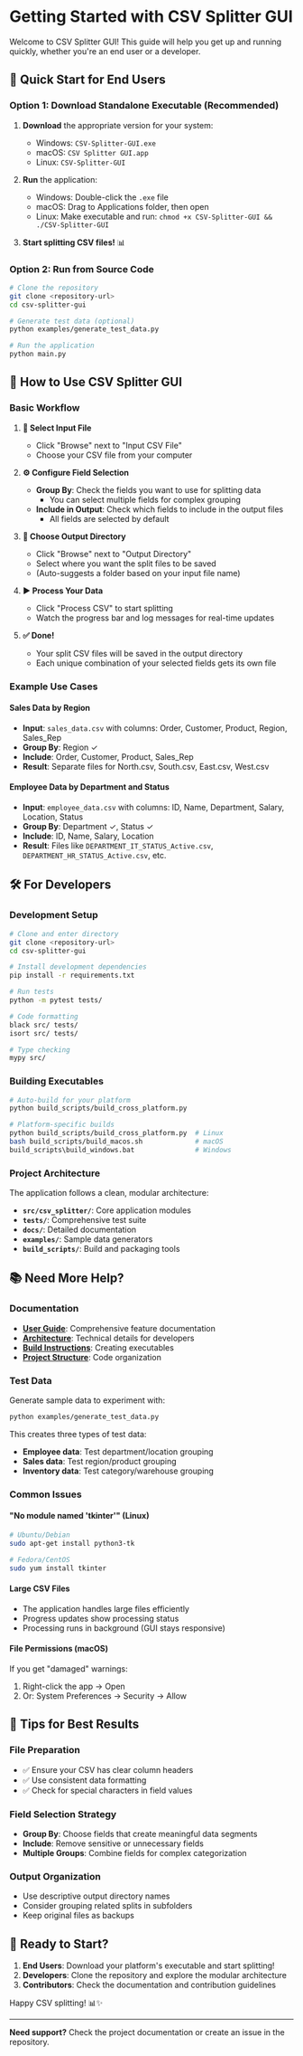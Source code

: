 # Getting Started with CSV Splitter GUI

Welcome to CSV Splitter GUI! This guide will help you get up and running quickly, whether you're an end user or a developer.

## 🚀 Quick Start for End Users

### Option 1: Download Standalone Executable (Recommended)
1. **Download** the appropriate version for your system:
   - Windows: `CSV-Splitter-GUI.exe`
   - macOS: `CSV Splitter GUI.app` 
   - Linux: `CSV-Splitter-GUI`

2. **Run** the application:
   - Windows: Double-click the `.exe` file
   - macOS: Drag to Applications folder, then open
   - Linux: Make executable and run: `chmod +x CSV-Splitter-GUI && ./CSV-Splitter-GUI`

3. **Start splitting CSV files!** 📊

### Option 2: Run from Source Code
```bash
# Clone the repository
git clone <repository-url>
cd csv-splitter-gui

# Generate test data (optional)
python examples/generate_test_data.py

# Run the application
python main.py
```

## 📖 How to Use CSV Splitter GUI

### Basic Workflow

1. **📁 Select Input File**
   - Click "Browse" next to "Input CSV File"
   - Choose your CSV file from your computer

2. **⚙️ Configure Field Selection**
   - **Group By**: Check the fields you want to use for splitting data
     - You can select multiple fields for complex grouping
   - **Include in Output**: Check which fields to include in the output files
     - All fields are selected by default

3. **📂 Choose Output Directory**
   - Click "Browse" next to "Output Directory"
   - Select where you want the split files to be saved
   - (Auto-suggests a folder based on your input file name)

4. **▶️ Process Your Data**
   - Click "Process CSV" to start splitting
   - Watch the progress bar and log messages for real-time updates

5. **✅ Done!**
   - Your split CSV files will be saved in the output directory
   - Each unique combination of your selected fields gets its own file

### Example Use Cases

#### Sales Data by Region
- **Input**: `sales_data.csv` with columns: Order, Customer, Product, Region, Sales_Rep
- **Group By**: Region ✓
- **Include**: Order, Customer, Product, Sales_Rep
- **Result**: Separate files for North.csv, South.csv, East.csv, West.csv

#### Employee Data by Department and Status
- **Input**: `employee_data.csv` with columns: ID, Name, Department, Salary, Location, Status
- **Group By**: Department ✓, Status ✓
- **Include**: ID, Name, Salary, Location
- **Result**: Files like `DEPARTMENT_IT_STATUS_Active.csv`, `DEPARTMENT_HR_STATUS_Active.csv`, etc.

## 🛠️ For Developers

### Development Setup

```bash
# Clone and enter directory
git clone <repository-url>
cd csv-splitter-gui

# Install development dependencies
pip install -r requirements.txt

# Run tests
python -m pytest tests/

# Code formatting
black src/ tests/
isort src/ tests/

# Type checking
mypy src/
```

### Building Executables

```bash
# Auto-build for your platform
python build_scripts/build_cross_platform.py

# Platform-specific builds
python build_scripts/build_cross_platform.py  # Linux
bash build_scripts/build_macos.sh             # macOS  
build_scripts\build_windows.bat               # Windows
```

### Project Architecture

The application follows a clean, modular architecture:

- **`src/csv_splitter/`**: Core application modules
- **`tests/`**: Comprehensive test suite
- **`docs/`**: Detailed documentation
- **`examples/`**: Sample data generators
- **`build_scripts/`**: Build and packaging tools

## 📚 Need More Help?

### Documentation
- **[User Guide](docs/USER_GUIDE.md)**: Comprehensive feature documentation
- **[Architecture](docs/ARCHITECTURE.md)**: Technical details for developers
- **[Build Instructions](docs/BUILD_INSTRUCTIONS.md)**: Creating executables
- **[Project Structure](docs/PROJECT_STRUCTURE.md)**: Code organization

### Test Data
Generate sample data to experiment with:
```bash
python examples/generate_test_data.py
```

This creates three types of test data:
- **Employee data**: Test department/location grouping
- **Sales data**: Test region/product grouping  
- **Inventory data**: Test category/warehouse grouping

### Common Issues

#### "No module named 'tkinter'" (Linux)
```bash
# Ubuntu/Debian
sudo apt-get install python3-tk

# Fedora/CentOS
sudo yum install tkinter
```

#### Large CSV Files
- The application handles large files efficiently
- Progress updates show processing status
- Processing runs in background (GUI stays responsive)

#### File Permissions (macOS)
If you get "damaged" warnings:
1. Right-click the app → Open
2. Or: System Preferences → Security → Allow

## 🎯 Tips for Best Results

### File Preparation
- ✅ Ensure your CSV has clear column headers
- ✅ Use consistent data formatting
- ✅ Check for special characters in field values

### Field Selection Strategy
- **Group By**: Choose fields that create meaningful data segments
- **Include**: Remove sensitive or unnecessary fields
- **Multiple Groups**: Combine fields for complex categorization

### Output Organization
- Use descriptive output directory names
- Consider grouping related splits in subfolders
- Keep original files as backups

## 🚀 Ready to Start?

1. **End Users**: Download your platform's executable and start splitting!
2. **Developers**: Clone the repository and explore the modular architecture
3. **Contributors**: Check the documentation and contribution guidelines

Happy CSV splitting! 📊✨

---

**Need support?** Check the project documentation or create an issue in the repository.